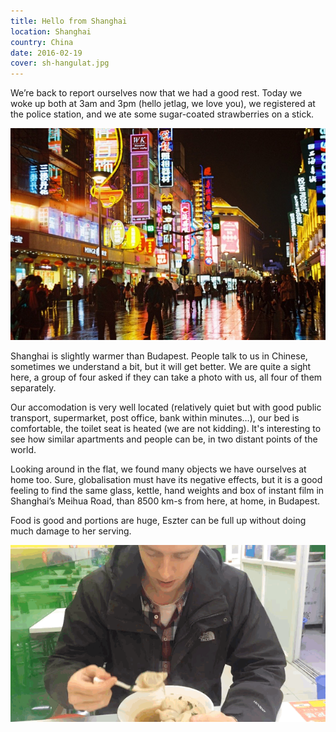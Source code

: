 ```yaml
---
title: Hello from Shanghai
location: Shanghai
country: China
date: 2016-02-19
cover: sh-hangulat.jpg
---
```


We’re back to report ourselves now that we had a good rest. Today we woke up both at 3am and 3pm (hello jetlag, we love you), we registered at the police station, and we ate some sugar-coated strawberries on a stick.

![Shanghai esti fényei](../../img/sh-hangulat.jpg)

Shanghai is slightly warmer than Budapest. People talk to us in Chinese, sometimes we understand a bit, but it will get better. We are quite a sight here, a group of four asked if they can take a photo with us, all four of them separately.

Our accomodation is very well located (relatively quiet but with good public transport, supermarket, post office, bank within minutes…), our bed is comfortable, the toilet seat is heated (we are not kidding). It's interesting to see how similar apartments and people can be, in two distant points of the world. 

Looking around in the flat, we found many objects we have ourselves at home too. Sure, globalisation must have its negative effects, but it is a good feeling to find the same glass, kettle, hand weights and box of instant film in Shanghai’s Meihua Road, than 8500 km-s from here, at home, in Budapest.

Food is good and portions are huge, Eszter can be full up without doing much damage to her serving. 

![Samu levest kanalaz](../../img/0219baoloop.gif)
